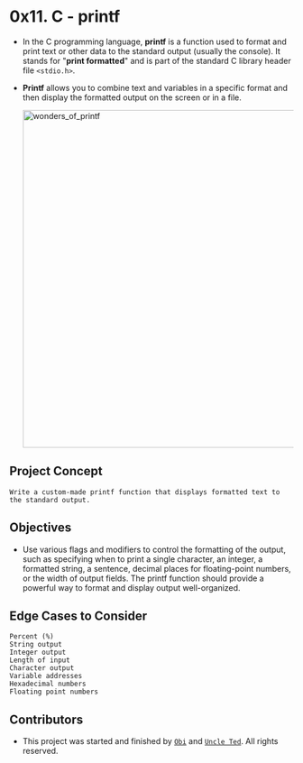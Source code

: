 # 0x11. C - printf

- In the C programming language, **printf** is a function used to format and print text or other data to the standard output (usually the console). It stands for "**print formatted**" and is part of the standard C library header file `<stdio.h>`.
- **Printf** allows you to combine text and variables in a specific format and then display the formatted output on the screen or in a file.


	<img width="599" alt="wonders_of_printf" src="https://github.com/obithelight/printf/assets/91734251/d57637e9-c838-4966-aafa-0ca097cb734c">



## Project Concept
	Write a custom-made printf function that displays formatted text to the standard output.

## Objectives
- Use various flags and modifiers to control the formatting of the output, such as specifying when to print a single character, an integer, a formatted string, a sentence, decimal places for floating-point numbers, or the width of output fields. The printf function should provide a powerful way to format and display output well-organized.

## Edge Cases to Consider
	Percent (%)
	String output
	Integer output
 	Length of input
	Character output
	Variable addresses
	Hexadecimal numbers
	Floating point numbers

## Contributors
- This project was started and finished by [`Obi`](https://github.com/obithelight) and [`Uncle Ted`](https://github.com/UncleTed01). All rights reserved.
